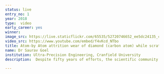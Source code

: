 ```yaml
---
status: live
entry_no: 1
year: 2018
type:  video
early_career: yes 
winner: 
image_src: https://live.staticflickr.com/65535/52720746652_ee5dc24135_c_d.jpg
video_src: https://www.youtube.com/embed/f4vKcd_NTbo
title: Atom-by Atom attrition wear of diamond (carbon atom) while scratching pure iron
name: Dr Saurav Goel
institution: Ultra-Precision Engineering, Cranfield University
description:  Despite fifty years of efforts, the scientific community has not yet found a convincing explanation       for the wear mechanism of diamond during ultra-precision machining of low carbon ferrous alloys       or pure iron (a very soft metal). The answer to the wear problem will pave way to low-cost       manufacturing of high-precision moulds required by handheld gadgets and many other precision       applications. This video provides a first direct evidence with high fidelity on the wear of the       diamond tool (blue atoms) while scratching pure iron (grey atoms). The time dependent wear of       diamond is seen to occur at a timestep of (289900) where one small atom (red colour) experience       unbearable strain an is pulled from diamond. The new findings came from molecular dynamics       simulation on ARCHER using long range screening bond order potential function fully       parametrised both for iron and carbon thus highlight importance of simulations in practical       engineering applications.
  
---
```

